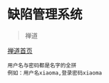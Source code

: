 # 缺陷管理系统

>禅道

[禅道首页](http://192.168.1.188:10086/zentao/my/)

    用户名与密码都是名字的全拼
    例如：用户名xiaoma,登录密码xiaoma